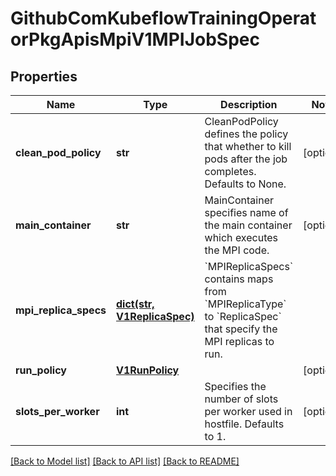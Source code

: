 # GithubComKubeflowTrainingOperatorPkgApisMpiV1MPIJobSpec

## Properties
Name | Type | Description | Notes
------------ | ------------- | ------------- | -------------
**clean_pod_policy** | **str** | CleanPodPolicy defines the policy that whether to kill pods after the job completes. Defaults to None. | [optional] 
**main_container** | **str** | MainContainer specifies name of the main container which executes the MPI code. | [optional] 
**mpi_replica_specs** | [**dict(str, V1ReplicaSpec)**](V1ReplicaSpec.md) | &#x60;MPIReplicaSpecs&#x60; contains maps from &#x60;MPIReplicaType&#x60; to &#x60;ReplicaSpec&#x60; that specify the MPI replicas to run. | 
**run_policy** | [**V1RunPolicy**](V1RunPolicy.md) |  | [optional] 
**slots_per_worker** | **int** | Specifies the number of slots per worker used in hostfile. Defaults to 1. | [optional] 

[[Back to Model list]](../README.md#documentation-for-models) [[Back to API list]](../README.md#documentation-for-api-endpoints) [[Back to README]](../README.md)


